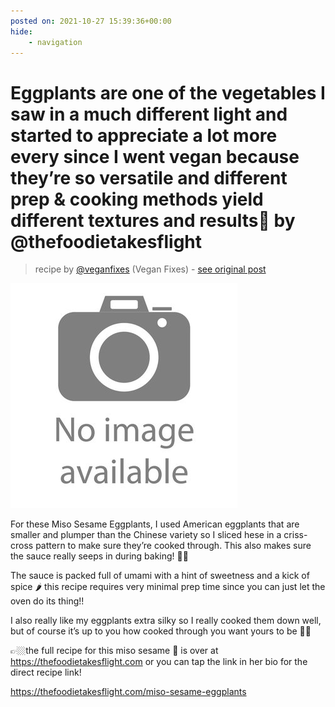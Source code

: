 ```yaml
---
posted on: 2021-10-27 15:39:36+00:00
hide:
    - navigation
---
```


# Eggplants are one of the vegetables I saw in a much different light and started to appreciate a lot more every since I went vegan because they’re so versatile and different prep & cooking methods yield different textures and results🍆 by @thefoodietakesflight 

> recipe by [@veganfixes](https://www.instagram.com/veganfixes/) 
(Vegan Fixes) - [see original post](https://instagram.com/p/CViZQPdvD2a)

![](../img/noimage.jpg)


For these Miso Sesame Eggplants, I used American eggplants that are smaller and plumper than the Chinese variety so I sliced hese in a criss-cross pattern to make sure they’re cooked through. This also makes sure the sauce really seeps in during baking! 👀🍆

The sauce is packed full of umami with a hint of sweetness and a kick of spice 🌶 this recipe requires very minimal prep time since you can just let the oven do its thing!! 

I also really like my eggplants extra silky so I really cooked them down well, but of course it’s up to you how cooked through you want yours to be 👌🏻

👉🏼the full recipe for this miso sesame 🍆 is over at https://thefoodietakesflight.com or you can tap the link in her bio for the direct recipe link!

https://thefoodietakesflight.com/miso-sesame-eggplants 